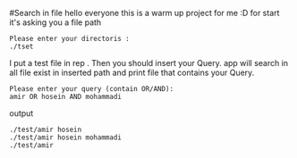 #Search in file 
hello everyone
this is a warm up project for me :D
for start it's asking you a file path
    
    Please enter your directoris :
    ./tset
I put a test file in rep . Then you should insert your Query.
app will search in all file exist in inserted path and print file that contains your Query.

    Please enter your query (contain OR/AND): 
    amir OR hosein AND mohammadi
output
    
    ./test/amir hosein
    ./test/amir hosein mohammadi
    ./test/amir